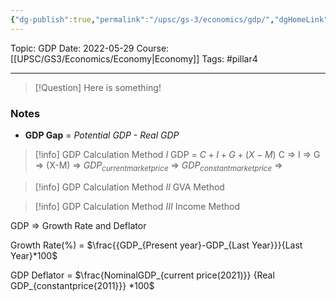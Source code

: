 ```yaml
---
{"dg-publish":true,"permalink":"/upsc/gs-3/economics/gdp/","dgHomeLink":true,"dgPassFrontmatter":false}
---
```



Topic: GDP
Date: 2022-05-29
Course: [[UPSC/GS3/Economics/Economy|Economy]]
Tags: #pillar4 

---

> [!Question]
> Here is something! 


### Notes
- **GDP Gap** = *Potential GDP - Real GDP*



>[!info] GDP Calculation Method $I$
>GDP = $C + I + G + (X-M)$ 
>C => 
>I =>
>G => 
>(X-M) =>
>$GDP_{currentmarketprice}$ =>
>$GDP_{constantmarketprice}$ => 
>

>[!info] GDP Calculation Method $II$
>GVA Method

>[!info] GDP Calculation Method $III$
>Income Method



GDP => Growth Rate and Deflator

Growth Rate(%) = $\frac{{GDP_{Present year}-GDP_{Last Year}}}{Last Year}*100$



GDP Deflator = $\frac{NominalGDP_{current price(2021)}} {Real GDP_{constantprice{2011}}} *100$
